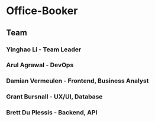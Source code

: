 # Office-Booker

## Team

### Yinghao Li - Team Leader
### Arul Agrawal - DevOps
### Damian Vermeulen - Frontend, Business Analyst
### Grant Bursnall - UX/UI, Database
### Brett Du Plessis - Backend, API
